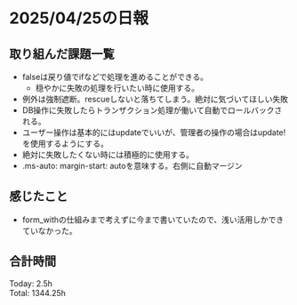 # 2025/04/25の日報
## 取り組んだ課題一覧
* falseは戻り値でifなどで処理を進めることができる。
  *  穏やかに失敗の処理を行いたい時に使用する。
*  例外は強制遮断。rescueしないと落ちてしまう。絶対に気づいてほしい失敗
  *  DB操作に失敗したらトランザクション処理が働いて自動でロールバックされる。
  *  ユーザー操作は基本的にはupdateでいいが、管理者の操作の場合はupdate!を使用するようにする。
  *  絶対に失敗したくない時には積極的に使用する。
* .ms-auto: margin-start: autoを意味する。右側に自動マージン       
## 感じたこと
* form_withの仕組みまで考えずに今まで書いていたので、浅い活用しかできていなかった。
##  合計時間 
Today: 2.5h<br>
Total: 1344.25h

